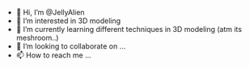 - 👋 Hi, I’m @JellyAlien
- 👀 I’m interested in 3D modeling
- 🌱 I’m currently learning different techniques in 3D modeling (atm its meshroom..)
- 💞️ I’m looking to collaborate on ...
- 📫 How to reach me ...

<!---
JellyAlien/JellyAlien is a ✨ special ✨ repository because its `README.md` (this file) appears on your GitHub profile.
You can click the Preview link to take a look at your changes.
--->
